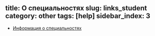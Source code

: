 title: О специальностях
slug: links_student
category: other
tags: [help]
sidebar_index: 3
---

- [Информация о специальностях](/fm/applicants/)

